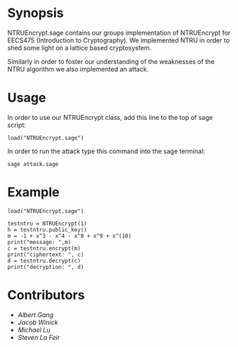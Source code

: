 **Synopsis**
==========================
NTRUEncrypt.sage contains our groups implementation of NTRUEncrypt for EECS475 (Introduction to Cryptography). We implemented NTRU in order to shed some light on a lattice based cryptosystem.

Similarly in order to foster our understanding of the weaknesses of the NTRU algorithm we also implemented an attack.

**Usage**
==========================
In order to use our NTRUEncrypt class, add this line to the top of sage script:
```
load("NTRUEncrypt.sage")
```
In order to run the attack type this command into the sage terminal:
```
sage attack.sage
```

**Example**
==========================

	load("NTRUEncrypt.sage")

	testntru = NTRUEncrypt(1)
	h = testntru.public_key()
	m = -1 + x^3 - x^4 - x^8 + x^9 + x^(10)
	print("message: ",m)
	c = testntru.encrypt(m)
	print("ciphertext: ", c)
	d = testntru.decrypt(c)
	print("decryption: ", d)

**Contributors**
==========================
- *Albert Gang*
- *Jacob Winick*
- *Michael Lu*
- *Steven La Feir*

